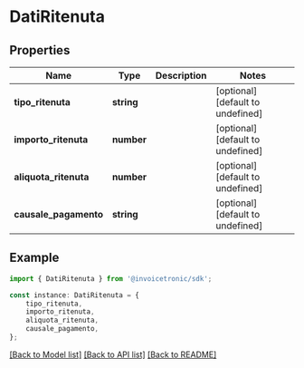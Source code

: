 # DatiRitenuta


## Properties

Name | Type | Description | Notes
------------ | ------------- | ------------- | -------------
**tipo_ritenuta** | **string** |  | [optional] [default to undefined]
**importo_ritenuta** | **number** |  | [optional] [default to undefined]
**aliquota_ritenuta** | **number** |  | [optional] [default to undefined]
**causale_pagamento** | **string** |  | [optional] [default to undefined]

## Example

```typescript
import { DatiRitenuta } from '@invoicetronic/sdk';

const instance: DatiRitenuta = {
    tipo_ritenuta,
    importo_ritenuta,
    aliquota_ritenuta,
    causale_pagamento,
};
```

[[Back to Model list]](../README.md#documentation-for-models) [[Back to API list]](../README.md#documentation-for-api-endpoints) [[Back to README]](../README.md)
